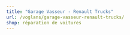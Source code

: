 ```yaml
---
title: "Garage Vasseur - Renault Trucks"
url: /voglans/garage-vasseur-renault-trucks/
shop: réparation de voitures
---
```

